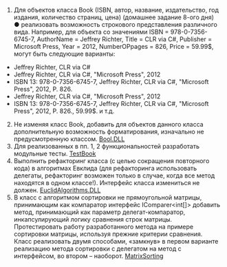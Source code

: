 1. Для объектов класса Book (ISBN, автор, название, издательство, год издания, количество страниц, цена) (домашнее задание 8-ого дня)
●	реализовать возможность строкового представления различного вида. Например, для объекта со значениями ISBN = 978-0-7356-6745-7, AuthorName  = Jeffrey Richter, Title = CLR via C#, Publisher = Microsoft Press, Year = 2012, NumberOPpages = 826, Price = 59.99$, могут быть следующие варианты:
-	Jeffrey Richter, CLR via C#
-	Jeffrey Richter, CLR via C#, "Microsoft Press", 2012
-	ISBN 13: 978-0-7356-6745-7, Jeffrey Richter, CLR via C#, "Microsoft Press", 2012, P. 826.
-	Jeffrey Richter, CLR via C#, "Microsoft Press", 2012
-	ISBN 13: 978-0-7356-6745-7, Jeffrey Richter, CLR via C#, "Microsoft Press", 2012, P. 826., 59.99$.
и т.д. 
2. Не изменяя класс Book, добавить для объектов данного класса дополнительную возможность форматирования, изначально не предусмотренную классом. 
<a href="https://github.com/SIV220785/Training_Epam/tree/master/NET.W.2019.Slavnikov.10/Book.DLL">Bool.DLL</a>
3. Для реализованных в пп. 1, 2 функциональностей разработать модульные тесты.
<a href = "https://github.com/SIV220785/Training_Epam/tree/master/NET.W.2019.Slavnikov.10/TestBookFormat">TestBook</a>
4. Выполнить рефакторинг класса (с целью сокращения повторного кода) в алгоритмах Евклида (для рефакторинга использовать делегаты, рефакторинг возможен только в случае, когда все метод находятся в одном классе!). Интерфейс класса измениться не должен.
<a href="https://github.com/SIV220785/Training_Epam/tree/master/NET.W.2019.Slavnikov.10/EuclidAlgorithms.DLL">EuclidAlgorithms.DLL</a>
5. В класс с алгоритмом сортировки не прямоугольной матрицы, принимающим как компаратор интерфейс IComparer<int[]> добавить метод, принимающий как параметр делегат-компаратор, инкапсулирующий логику сравнения строк матрицы. Протестировать работу разработанного метода на примере сортировки матрицы, используя прежние критерии сравнения. Класс реализовать двумя способами, «замкнув» в первом варианте реализацию метода сортировки с делегатом на метод с интерфейсом, во втором – наоборот.
<a href="https://github.com/SIV220785/Training_Epam/tree/master/NET.W.2019.Slavnikov.10/MatrixSorting.DLL">MatrixSorting</a>

